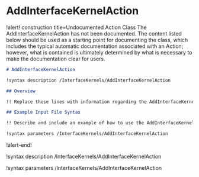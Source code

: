 # AddInterfaceKernelAction

!alert! construction title=Undocumented Action Class
The AddInterfaceKernelAction has not been documented. The content listed below should be used as a starting point for
documenting the class, which includes the typical automatic documentation associated with an Action;
however, what is contained is ultimately determined by what is necessary to make the documentation
clear for users.

```markdown
# AddInterfaceKernelAction

!syntax description /InterfaceKernels/AddInterfaceKernelAction

## Overview

!! Replace these lines with information regarding the AddInterfaceKernelAction action.

## Example Input File Syntax

!! Describe and include an example of how to use the AddInterfaceKernelAction action.

!syntax parameters /InterfaceKernels/AddInterfaceKernelAction
```
!alert-end!

!syntax description /InterfaceKernels/AddInterfaceKernelAction

!syntax parameters /InterfaceKernels/AddInterfaceKernelAction
